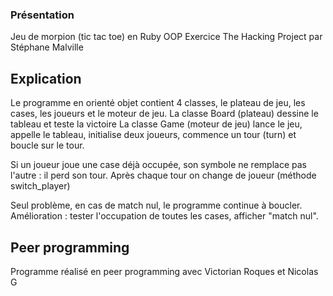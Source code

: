 ### Présentation

Jeu de morpion (tic tac toe) en Ruby OOP
Exercice The Hacking Project par Stéphane Malville

## Explication

Le programme en orienté objet contient 4 classes, le plateau de jeu, les cases, les joueurs et le moteur de jeu.
La classe Board (plateau) dessine le tableau et teste la victoire
La classe Game (moteur de jeu) lance le jeu, appelle le tableau, initialise deux joueurs, commence un tour (turn) et boucle sur le tour.

Si un joueur joue une case déjà occupée, son symbole ne remplace pas l'autre : il perd son tour.
Après chaque tour on change de joueur (méthode switch_player)

Seul problème, en cas de match nul, le programme continue à boucler. Amélioration : tester l'occupation de toutes les cases, afficher "match nul".

## Peer programming

Programme réalisé en peer programming avec Victorian Roques et Nicolas G